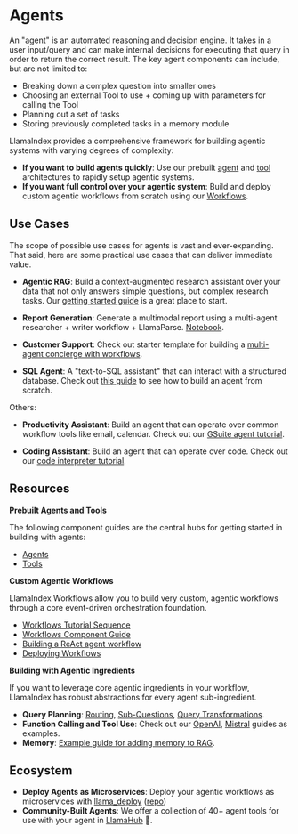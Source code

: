 # Agents

An "agent" is an automated reasoning and decision engine. It takes in a user input/query and can make internal decisions for executing
that query in order to return the correct result. The key agent components can include, but are not limited to:

- Breaking down a complex question into smaller ones
- Choosing an external Tool to use + coming up with parameters for calling the Tool
- Planning out a set of tasks
- Storing previously completed tasks in a memory module

LlamaIndex provides a comprehensive framework for building agentic systems with varying degrees of complexity:

- **If you want to build agents quickly**: Use our prebuilt [agent](../module_guides/deploying/agents/index.md) and [tool](../module_guides/deploying/agents/tools.md) architectures to rapidly setup agentic systems.
- **If you want full control over your agentic system**: Build and deploy custom agentic workflows from scratch using our [Workflows](../module_guides/workflow/index.md).


## Use Cases

The scope of possible use cases for agents is vast and ever-expanding. That said, here are some practical use cases that can deliver immediate value.

- **Agentic RAG**: Build a context-augmented research assistant over your data that not only answers simple questions, but complex research tasks. Our [getting started guide](../getting_started/starter_example.md) is a great place to start.

- **Report Generation**: Generate a multimodal report using a multi-agent researcher + writer workflow + LlamaParse. [Notebook](https://github.com/run-llama/llama_cloud_services/examples/parse/multimodal/multimodal_report_generation_agent.ipynb).

- **Customer Support**: Check out starter template for building a [multi-agent concierge with workflows](https://github.com/run-llama/multi-agent-concierge/).


- **SQL Agent**: A "text-to-SQL assistant" that can interact with a structured database. Check out [this guide](https://docs.llamaindex.ai/en/stable/examples/agent/agent_runner/query_pipeline_agent/?h=sql+agent#setup-simple-retry-agent-pipeline-for-text-to-sql) to see how to build an agent from scratch.

Others:
- **Productivity Assistant**: Build an agent that can operate over common workflow tools like email, calendar. Check out our [GSuite agent tutorial](https://github.com/run-llama/llama_index/blob/main/llama-index-integrations/tools/llama-index-tools-google/examples/advanced_tools_usage.ipynb).

- **Coding Assistant**: Build an agent that can operate over code. Check out our [code interpreter tutorial](https://github.com/run-llama/llama_index/blob/main/llama-index-integrations/tools/llama-index-tools-code-interpreter/examples/code_interpreter.ipynb).


## Resources

**Prebuilt Agents and Tools**

The following component guides are the central hubs for getting started in building with agents:

- [Agents](../module_guides/deploying/agents/index.md)
- [Tools](../module_guides/deploying/agents/tools.md)


**Custom Agentic Workflows**

LlamaIndex Workflows allow you to build very custom, agentic workflows through a core event-driven orchestration foundation.

- [Workflows Tutorial Sequence](../understanding/workflows/index.md)
- [Workflows Component Guide](../module_guides/workflow/index.md)
- [Building a ReAct agent workflow](../examples/workflow/react_agent.ipynb)
- [Deploying Workflows](../module_guides/workflow/index.md#deploying-a-workflow)

**Building with Agentic Ingredients**

If you want to leverage core agentic ingredients in your workflow, LlamaIndex has robust abstractions for every agent sub-ingredient.

- **Query Planning**: [Routing](../module_guides/querying/router/index.md), [Sub-Questions](../examples/query_engine/sub_question_query_engine.ipynb), [Query Transformations](../optimizing/advanced_retrieval/query_transformations.md).
- **Function Calling and Tool Use**: Check out our [OpenAI](../examples/llm/openai.ipynb), [Mistral](../examples/llm/mistralai.ipynb) guides as examples.
- **Memory**: [Example guide for adding memory to RAG](../examples/pipeline/query_pipeline_memory/).

## Ecosystem

- **Deploy Agents as Microservices**: Deploy your agentic workflows as microservices with [llama_deploy](../../module_guides/workflow/deployment.md) ([repo](https://github.com/run-llama/llama_deploy))
- **Community-Built Agents**: We offer a collection of 40+ agent tools for use with your agent in [LlamaHub](https://llamahub.ai/) 🦙.
